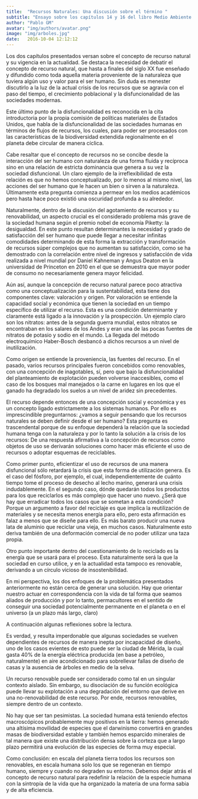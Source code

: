 ```yaml
---
title:  "Recursos Naturales: Una discusión sobre el término "
subtitle: "Ensayo sobre los capítulos 14 y 16 del libro Medio Ambiente y Desarrollo de Paolo Bifani"
author: "Pablo GM"
avatar: "img/authors/avatar.png"
image: "img/arboles.jpg"
date:   2016-10-04 12:12:12
---
```


Los dos capítulos presentados versan sobre el concepto de recurso natural y su vigencia en la actualidad. Se destaca la necesidad de debatir el concepto de recurso natural, que hasta a finales del siglo XX fue enseñado y difundido como toda aquella materia proveniente de la naturaleza que tuviera algún uso y valor para el ser humano. Sin duda es menester discutirlo a la luz de la actual crisis de los recursos que se agravia con el paso del tiempo, el crecimiento poblacional y la disfuncionalidad de las sociedades modernas.

Este último punto de la disfuncionalidad es reconocida en la cita introductoria por la propia comisión de políticas materiales de Estados Unidos, que habla de la disfuncionalidad de las sociedades humanas en términos de flujos de recursos, los cuales, para poder ser procesados con las características de la biodiversidad extendida regionalmente en el planeta debe circular de manera cíclica.

Cabe resaltar que el concepto de recursos no se concibe desde la interacción del ser humano con naturaleza de una forma fluida y recíproca sino en una relación de estricta dominancia que genera a su vez la sociedad disfuncional. Un claro ejemplo de la irreflexibilidad de esta relación es que no hemos conceptualizado, por lo menos al mismo nivel, las acciones del ser humano que le hacen un bien o sirven a la naturaleza. Últimamente esta pregunta comienza a permear en los medios académicos pero hasta hace poco existió una oscuridad profunda a su alrededor.

Naturalmente, dentro de la discusión del agotamiento de recursos y su renovabilidad, un aspecto crucial es el considerado problema más grave de la sociedad humana según el premio nobel de economía Piketty: la desigualdad. En este punto resultan determinantes la necesidad y grado de satisfacción del ser humano que puede llegar a necesitar infinitas comodidades determinando de esta forma la extracción y transformación de recursos súper complejos que no aumentan su satisfacción, como se ha demostrado con la correlación entre nivel de ingresos y satisfacción de vida realizada a nivel mundial por Daniel Kahneman y Angus Deaton en la universidad de Princeton en 2010 en el que se demuestra que mayor poder de consumo no necesariamente genera mayor felicidad.

Aún así, aunque la concepción de recurso natural parece poco atractiva como una conceptualización para la sustentabilidad, esta tiene dos componentes clave: valoración y origen. 
Por valoración se entiende la capacidad social y económica que tienen la sociedad en un tiempo específico de utilizar el recurso. Esta es una condición determinante y claramente está ligado a la innovación y la prospección. Un ejemplo claro son los nitratos: antes de la segunda guerra mundial, estos nitratos se encontraban en los salares de los Andes y eran una de las pocas fuentes de nitratos de potasio y sodio en el mundo. La llegada del método electroquímico Haber-Bosch desbancó a dichos recursos a un nivel de inutilización.

Como origen se entiende la proveniencia, las fuentes del recurso. En el pasado, varios recursos principales fueron concebidos como renovables, con una concepción de inagotables, sí, pero que bajo la disfuncionalidad del planteamiento de explotación pueden volverse inaccesibles, como el caso de los bosques mal manejados o la carne en lugares en los que el ganado ha degradado los suelos a un nivel de aridez sin precedentes.

El recurso depende entonces de una concepción social y económica y es un concepto ligado estrictamente a los sistemas humanos. Por ello es imprescindible preguntarnos: ¿vamos a seguir pensando que los recursos naturales se deben definir desde el ser humano?
Esta pregunta es trascendental porque de su enfoque dependerá la relación que la sociedad humana tenga con la naturaleza y por lo tanto la solución a la crisis de los recursos: 
De una respuesta afirmativa a la concepción de recursos como objetos de uso se derivarán soluciones como hacer más eficiente el uso de recursos o adoptar esquemas de reciclables. 

Como primer punto, eficientizar el uso de recursos de una manera disfuncional sólo retardará la crisis que esta forma de utilización genera. Es el caso del fósforo, por ejemplo, el cual, independientemente de cuánto tiempo tome el proceso de desecho al lecho marino, generará una crisis indudablemente.
En el segundo caso, dónde quedarán todos los productos para los que reciclarlos es más complejo que hacer uno nuevo. ¿Será que hay que erradicar todos los casos que se sometan a esta condición?  Porque un argumento a favor del reciclaje es que implica la reutilización de materiales y se necesita menos energía para ello, pero esta afirmación es falaz a menos que se diseñe para ello. Es más barato producir una nueva lata de aluminio que reciclar una vieja, en muchos casos. Naturalmente esto deriva también de una deformación comercial de no poder utilizar una taza propia.

Otro punto importante dentro del cuestionamiento de lo reciclado es la energía que se usará para el proceso. Esta naturalmente será la que la sociedad en curso utilice, y en la actualidad esta tampoco es renovable, derivando a un círculo vicioso de insostenibilidad.

En mi perspectiva, los dos enfoques de la problemática presentados anteriormente no están cerca de generar una solución. Hay que orientar nuestro actuar en correspondencia con la vida de tal forma que seamos aliados de producción y por lo tanto, permacultores en el sentido de conseguir una sociedad potencialmente permanente en el planeta o en el universo (a un plazo más largo, claro)

A continuación algunas reflexiones sobre la lectura.

Es verdad, y resulta imperdonable que algunas sociedades se vuelven dependientes de recursos de manera inepta por incapacidad de diseño, uno de los casos evientes de esto puede ser la ciudad de Mérida, la cual gasta 40% de la energía eléctrica producida (en base a petróleo, naturalmente) en aire acondicionado para sobrellevar fallas de diseño de casas y la ausencia de árboles en medio de la selva.

Un recurso renovable puede ser considerado como tal en un singular contexto aislado. Sin embargo, su disociación de su función ecológica puede llevar su explotación a una degradación del entorno que derive en una no-renovabilidad de este recurso. Por ende, recursos renovables, siempre dentro de un contexto.

No hay que ser tan pesimistas. La sociedad humana está teniendo efectos macroscópicos probablemente muy positivos en la tierra: hemos generado una altísima movilidad de especies que el darwinismo convertirá en grandes masas de biodiversidad estable y también hemos esparcido minerales de tal manera que existe una distribución densa sobre la corteza que a largo plazo permitirá una evolución de las especies de forma muy especial.

Como conclusión: en escala del planeta tierra todos los recursos son renovables, en escala humana solo los que se regeneran en tiempo humano, siempre y cuando no degraden su entorno. Debemos dejar atrás el concepto de recurso natural para redefinir la relación de la especie humana con la sintropía de la vida que ha organizado la materia de una forma sabia y de alta eficiencia.

